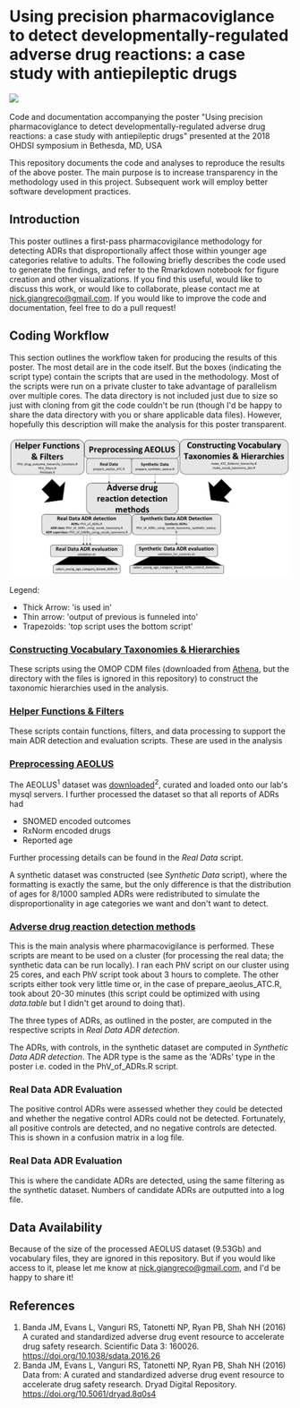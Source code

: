 # Using precision pharmacoviglance to detect developmentally-regulated adverse drug reactions: a case study with antiepileptic drugs


![](figs/20181011_OHDSI_poster.png)

Code and documentation accompanying the poster "Using precision pharmacoviglance to detect developmentally-regulated adverse drug reactions: a case study with antiepileptic drugs" presented at the 2018 OHDSI symposium in Bethesda, MD, USA

This repository documents the code and analyses to reproduce the results of the above poster. The main purpose is to increase transparency in the methodology used in this project. Subsequent work will employ better software development practices. 

## Introduction

This poster outlines a first-pass pharmacovigilance methodology for detecting ADRs that disproportionally affect those within younger age categories relative to adults. The following briefly describes the code used to generate the findings, and refer to the Rmarkdown notebook for figure creation and other visualizations. If you find this useful, would like to discuss this work, or would like to collaborate, please contact me at nick.giangreco@gmail.com. If you would like to improve the code and documentation, feel free to do a pull request!

## Coding Workflow

This section outlines the workflow taken for producing the results of this poster. The most detail are in the code itself. But the boxes (indicating the script type) contain the scripts that are used in the methodology. Most of the scripts were run on a private cluster to take advantage of parallelism over multiple cores. The data directory is not included just due to size so just with cloning from git the code couldn't be run (though I'd be happy to share the data directory with you or share applicable data files). However, hopefully this description will make the analysis for this poster transparent. 

<img src="figs/Script-workflow.png">

Legend:

* Thick Arrow: 'is used in'
* Thin arrow: 'output of previous is funneled into'
* Trapezoids: 'top script uses the bottom script'

### <u>Constructing Vocabulary Taxonomies & Hierarchies</u>

These scripts using the OMOP CDM files (downloaded from [Athena](http://athena.ohdsi.org/search-terms/terms), but the directory with the files is ignored in this repository) to construct the taxonomic hierarchies used in the analysis.

### <u>Helper Functions & Filters</u>

These scripts contain functions, filters, and data processing to support the main ADR detection and evaluation scripts. These are used in the analysis 

### <u>Preprocessing AEOLUS</u>

The AEOLUS<sup>1</sup> dataset was [downloaded](https://datadryad.org/resource/doi:10.5061/dryad.8q0s4)<sup>2</sup>, curated and loaded onto our lab's mysql servers. I further processed the dataset so that all reports of ADRs had 

* SNOMED encoded outcomes
* RxNorm encoded drugs
* Reported age 

Further processing details can be found in the *Real Data* script.

A synthetic dataset was constructed (see *Synthetic Data* script), where the formatting is exactly the same, but the only difference is that the distribution of ages for 8/1000 sampled ADRs were redistributed to simulate the disproportionality in age categories we want and don't want to detect. 

### <u>Adverse drug reaction detection methods</u>

This is the main analysis where pharmacovigilance is performed. These scripts are meant to be used on a cluster (for processing the real data; the synthetic data can be run locally). I ran each PhV script on our cluster using 25 cores, and each PhV script took about 3 hours to complete. The other scripts either took very little time or, in the case of prepare\_aeolus\_ATC.R, took about 20-30 minutes (this script could be optimized with using *data.table* but I didn't get around to doing that).

The three types of ADRs, as outlined in the poster, are computed in the respective scripts in *Real Data ADR detection*.

The ADRs, with controls, in the synthetic dataset are computed in *Synthetic Data ADR detection*. The ADR type is the same as the 'ADRs' type in the poster i.e. coded in the PhV_of_ADRs.R script. 

### Real Data ADR Evaluation

The positive control ADRs were assessed whether they could be detected and whether the negative control ADRs could not be detected. Fortunately, all positive controls are detected, and no negative controls are detected. This is shown in a confusion matrix in a log file. 

### Real Data ADR Evaluation

This is where the candidate ADRs are detected, using the same filtering as the synthetic dataset. Numbers of candidate ADRs are outputted into a log file. 

## Data Availability

Because of the size of the processed AEOLUS dataset (9.53Gb) and vocabulary files, they are ignored in this repository. But if you would like access to it, please let me know at nick.giangreco@gmail.com, and I'd be happy to share it!

## References

1. Banda JM, Evans L, Vanguri RS, Tatonetti NP, Ryan PB, Shah NH (2016) A curated and standardized adverse drug event resource to accelerate drug safety research. Scientific Data 3: 160026. https://doi.org/10.1038/sdata.2016.26
2. Banda JM, Evans L, Vanguri RS, Tatonetti NP, Ryan PB, Shah NH (2016) Data from: A curated and standardized adverse drug event resource to accelerate drug safety research. Dryad Digital Repository. https://doi.org/10.5061/dryad.8q0s4
